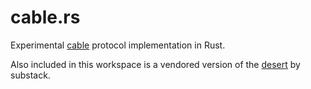 # cable.rs

Experimental [cable](https://github.com/cabal-club/cable/tree/v1-draft) protocol implementation in Rust.

Also included in this workspace is a vendored version of the [desert](https://crates.io/crates/desert) by substack.
